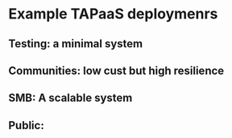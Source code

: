 # Example TAPaaS deploymenrs

## Testing: a minimal system

## Communities: low cust but high resilience

## SMB: A scalable system

## Public: 